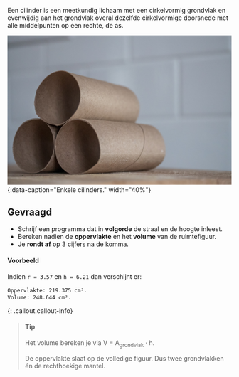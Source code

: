 Een cilinder is een meetkundig lichaam met een cirkelvormig grondvlak en evenwijdig aan het grondvlak overal dezelfde cirkelvormige doorsnede met alle middelpunten op een rechte, de as.

![Enkele cilinders.](media/jessica-lewis.jpg "Foto door Jessica Lewis op Unsplash."){:data-caption="Enkele cilinders." width="40%"}

## Gevraagd

* Schrijf een programma dat in **volgorde** de straal en de hoogte inleest. 
* Bereken nadien de **oppervlakte** en het **volume** van de ruimtefiguur. 
* Je **rondt af** op 3 cijfers na de komma.

#### Voorbeeld
Indien `r = 3.57` en `h = 6.21` dan verschijnt er:

```
Oppervlakte: 219.375 cm².
Volume: 248.644 cm³.
```

{: .callout.callout-info}
>#### Tip
> Het volume bereken je via V = A<sub>grondvlak</sub> · h.
>
> De oppervlakte slaat op de volledige figuur. Dus twee grondvlakken én de rechthoekige mantel.
